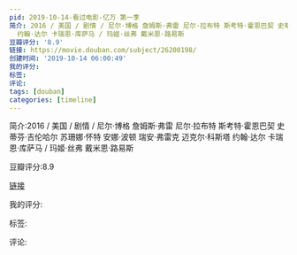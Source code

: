 ```yaml
---
pid: 2019-10-14-看过电影-亿万 第一季
简介: 2016 / 美国 / 剧情 / 尼尔·博格 詹姆斯·弗雷 尼尔·拉布特 斯考特·霍恩巴契 史蒂芬·吉伦哈尔 苏珊娜·怀特 安娜·波顿 瑞安·弗雷克 迈克尔·科斯塔
  约翰·达尔 卡瑞恩·库萨马 / 玛姬·丝弗 戴米恩·路易斯
豆瓣评分: '8.9'
链接: https://movie.douban.com/subject/26200198/
创建时间: '2019-10-14 06:00:49'
我的评分:
标签:
评论:
tags: [douban]
categories: [timeline]
---
```

简介:2016 / 美国 / 剧情 / 尼尔·博格 詹姆斯·弗雷 尼尔·拉布特 斯考特·霍恩巴契 史蒂芬·吉伦哈尔 苏珊娜·怀特 安娜·波顿 瑞安·弗雷克 迈克尔·科斯塔 约翰·达尔 卡瑞恩·库萨马 / 玛姬·丝弗 戴米恩·路易斯

豆瓣评分:8.9

[链接](https://movie.douban.com/subject/26200198/)

我的评分:

标签:

评论:

